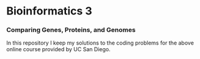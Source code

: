 # Bioinformatics 3

### Comparing Genes, Proteins, and Genomes

In this repository I keep my solutions to the coding problems for the above online course provided by UC San Diego.

